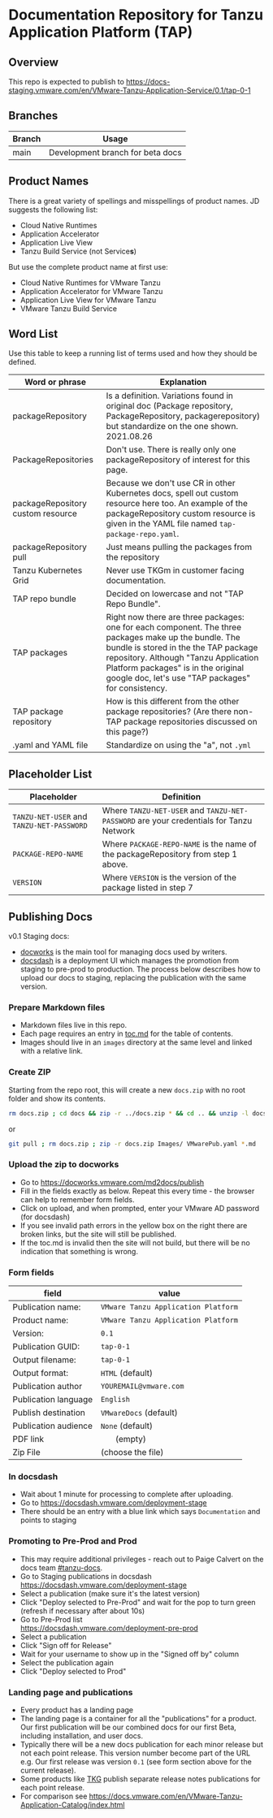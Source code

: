 # Documentation Repository for Tanzu Application Platform (TAP)

## Overview

This repo is expected to publish to https://docs-staging.vmware.com/en/VMware-Tanzu-Application-Service/0.1/tap-0-1

## Branches

| Branch | Usage |
|--------|-------|
| main | Development branch for beta docs |

## Product Names

There is a great variety of spellings and misspellings of product names.
JD suggests the following list:

* Cloud Native Runtimes
* Application Accelerator
* Application Live View
* Tanzu Build Service (not Service**s**)

But use the complete product name at first use:

* Cloud Native Runtimes for VMware Tanzu
* Application Accelerator for VMware Tanzu
* Application Live View for VMware Tanzu
* VMware Tanzu Build Service



## Word List

Use this table to keep a running list of terms used and how they should be defined.

| Word or phrase | Explanation |
|----------------|-------------|
| packageRepository | Is a definition. Variations found in original doc (Package repository, PackageRepository, packagerepository) but standardize on the one shown. 2021.08.26 |
| PackageRepositories | Don't use. There is really only one packageRepository of interest for this page. |
| packageRepository custom resource | Because we don't use CR in other Kubernetes docs, spell out custom resource here too. An example of the packageRepository custom resource is given in the YAML file named `tap-package-repo.yaml`.|
| packageRepository pull | Just means pulling the packages from the repository|
| Tanzu Kubernetes Grid | Never use TKGm in customer facing documentation. |
| TAP repo bundle | Decided on lowercase and not "TAP Repo Bundle".|
| TAP packages | Right now there are three packages: one for each component. The three packages make up the bundle. The bundle is stored in the the TAP package repository. Although "Tanzu Application Platform packages" is in the original google doc, let's use "TAP packages" for consistency.|
| TAP package repository |  How is this different from the other package repositories? (Are there non-TAP package repositories discussed on this page?) |
| .yaml and YAML file | Standardize on using the "a", not `.yml` |


## Placeholder List

| Placeholder | Definition |
|-------------|------------|
| `TANZU-NET-USER` and `TANZU-NET-PASSWORD` | Where `TANZU-NET-USER` and `TANZU-NET-PASSWORD` are your credentials for Tanzu Network |
| `PACKAGE-REPO-NAME`| Where `PACKAGE-REPO-NAME` is the name of the packageRepository from step 1 above.|
| `VERSION` | Where `VERSION` is the version of the package listed in step 7|

## Publishing Docs

v0.1 Staging docs:  

- [docworks](https://docworks.vmware.com/) is the main tool for managing docs used by writers.
- [docsdash](https://docsdash.vmware.com/) is a deployment UI which manages the promotion from staging to pre-prod to production. The process below describes how to upload our docs to staging, replacing the publication with the same version.

### Prepare Markdown files
- Markdown files live in this repo.
- Each page requires an entry in [toc.md](docs/toc.md) for the table of contents.
- Images should live in an `images` directory at the same level and linked with a relative link.

### Create ZIP
Starting from the repo root, this will create a new `docs.zip` with no root folder and show its contents.

```sh
rm docs.zip ; cd docs && zip -r ../docs.zip * && cd .. && unzip -l docs.zip
```
or
```sh
git pull ; rm docs.zip ; zip -r docs.zip Images/ VMwarePub.yaml *.md
```


### Upload the zip to docworks
- Go to https://docworks.vmware.com/md2docs/publish
- Fill in the fields exactly as below. Repeat this every time - the browser can help to remember form fields.
- Click on upload, and when prompted, enter your VMware AD password (for docsdash)
- If you see invalid path errors in the yellow box on the right there are broken links, but the site will still be published.
- If the toc.md is invalid then the site will not build, but there will be no indication that something is wrong.

### Form fields

|field|value|
|---|---|
|Publication name:   |`VMware Tanzu Application Platform`|
|Product name:       |`VMware Tanzu Application Platform`|
|Version:            |`0.1`|
|Publication GUID:   |`tap-0-1`|
|Output filename:    |`tap-0-1`|
|Output format:      |`HTML` (default)|
|Publication author  |`YOUREMAIL@vmware.com`|
|Publication language|`English`|
|Publish destination |`VMwareDocs` (default)|
|Publication audience|`None` (default)|
|PDF link            |`   ` (empty)|
|Zip File            |(choose the file)|

### In docsdash
- Wait about 1 minute for processing to complete after uploading.
- Go to https://docsdash.vmware.com/deployment-stage
- There should be an entry with a blue link which says `Documentation` and points to staging

### Promoting to Pre-Prod and Prod
- This may require additional privileges - reach out to Paige Calvert on the docs team [#tanzu-docs](https://vmware.slack.com/archives/C055V2M0H).
- Go to Staging publications in docsdash  
  https://docsdash.vmware.com/deployment-stage
- Select a publication (make sure it's the latest version)
- Click "Deploy selected to Pre-Prod" and wait for the pop to turn green (refresh if necessary after about 10s)
- Go to Pre-Prod list  
  https://docsdash.vmware.com/deployment-pre-prod
- Select a publication
- Click "Sign off for Release"
- Wait for your username to show up in the "Signed off by" column
- Select the publication again
- Click "Deploy selected to Prod"

### Landing page and publications
- Every product has a landing page
- The landing page is a container for all the "publications" for a product. Our first publication will be our combined docs for our first Beta, including installation, and user docs.
- Typically there will be a new docs publication for each minor release but not each point release. This version number become part of the URL e.g. Our first release was version `0.1` (see form section above for the current release).
- Some products like [TKG](https://docs.vmware.com/en/VMware-Tanzu-Kubernetes-Grid/index.html) publish separate release notes publications for each point release.
- For comparison see https://docs.vmware.com/en/VMware-Tanzu-Application-Catalog/index.html
